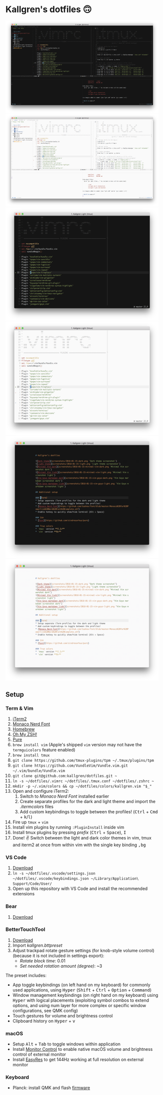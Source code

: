 # Kallgren's dotfiles 🙃

![Dark theme](screenshots/2018-01-15-dark.png "Dark theme screenshot")
![Light theme](screenshots/2018-01-15-light.png "Light theme screenshot")
![Minimal Vim dark](screenshots/2018-01-15-minimal-vim-dark.png "Minimal Vim screenshot dark")
![Minimal Vim light](screenshots/2018-01-15-minimal-vim-light.png "Minimal Vim screenshot light")
![Vim Goyo markdown dark](screenshots/2018-01-15-vim-goyo-dark.png "Vim Goyo markdown screenshot dark")
![Vim Goyo markdown light](screenshots/2018-01-15-vim-goyo-light.png "Vim Goyo markdown screenshot light")

## Setup

### Term & Vim

1. [iTerm2](https://www.iterm2.com/)
2. [Monaco Nerd Font](https://github.com/taohex/font/blob/master/Monaco%20for%20Powerline%20Nerd%20Font%20Complete.otf)
3. [Homebrew](https://brew.sh/)
4. [Oh My ZSH!](https://ohmyz.sh/)
5. [Pure](https://github.com/sindresorhus/pure)
6. `brew install vim` (Apple's shipped `vim` version may not have the `termguicolors` feature enabled)
7. `brew install tmux`
8. `git clone https://github.com/tmux-plugins/tpm ~/.tmux/plugins/tpm`
9. `git clone https://github.com/VundleVim/Vundle.vim.git ~/.vim/bundle/Vundle.vim`
10. `git clone git@github.com:kallgren/dotfiles.git ~`
11. `ln -s ~/dotfiles/.vimrc ~/dotfiles/.tmux.conf ~/dotfiles/.zshrc ~`
12. `mkdir -p ~/.vim/colors && cp ~/dotfiles/colors/kallgren.vim "$_"`
13. Open and configure iTerm2:
    1. Switch to _Monaco Nerd Font_ installed earlier
    2. Create separate profiles for the dark and light theme and import the _.itermcolors_ files
    3. Add custom keybindings to toggle between the profiles! (<kbd>Ctrl</kbd> + <kbd>Cmd</kbd> + <kbd>k</kbd>/<kbd>l</kbd>)
14. Fire up `tmux` + `vim`
15. Install vim plugins by running `:PluginInstall` inside vim
16. Install tmux plugins by pressing _prefix_ (<kbd>Ctrl</kbd> + <kbd>Space</kbd>), <kbd>I</kbd>
17. Done! ✌️ Switch between the light and dark color themes in vim, tmux and iterm2 at once from within vim with the single key binding <kbd>,</kbd><kbd>b</kbd><kbd>g</kbd>

### VS Code

1. [Download](https://code.visualstudio.com/)
2. `ln -s ~/dotfiles/.vscode/settings.json ~/dotfiles/.vscode/keybindings.json ~/Library/Application\ Support/Code/User/`
3. Open up this repository with VS Code and install the recommended extensions

### Bear

1. [Download](https://bear.app/)

### BetterTouchTool

1. [Download](https://folivora.ai/)
2. Import _kallgren.bttpreset_
3. Adjust trackpad rotate gesture settings (for knob-style volume control) (because it is not included in settings export): 
    - _Rotate block time_: 0.01
    - _Set needed rotation amount (degree)_: ~3

The preset includes:
- App toggle keybindings (on left hand on my keyboard) for commonly used applications, using <kbd>Hyper</kbd> (<kbd>Shift</kbd> + <kbd>Ctrl</kbd> + <kbd>Option</kbd> + <kbd>Command</kbd>)
- Window management keybindings (on right hand on my keyboard) using <kbd>Hyper</kbd> with logical placements (exploiting symbol combos to extend options, and using num layer for more complex or specific window configurations, see QMK config)
- Touch gestures for volume and brightness control
- Clipboard history on <kbd>Hyper</kbd> + <kbd>v</kbd>

### macOS

- Setup <kbd>Alt</kbd> + <kbd>Tab</kbd> to toggle windows within application
- Install [Monitor Control](https://github.com/MonitorControl/MonitorControl) to enable native macOS volume and brightness control of external monitor
- Install [EasyRes](http://easyresapp.com/) to get 144Hz working at full resolution on external monitor

### Keyboard

- Planck: install QMK and flash [firmware](https://github.com/kallgren/qmk-firmware)